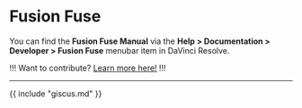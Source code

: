 # Fusion Fuse

You can find the **Fusion Fuse Manual** via the **Help > Documentation > Developer > Fusion Fuse** menubar item in DaVinci Resolve.

!!!
Want to contribute? [Learn more here!](https://resolve.cafe/contribute/)
!!!

---

{{ include "giscus.md" }}